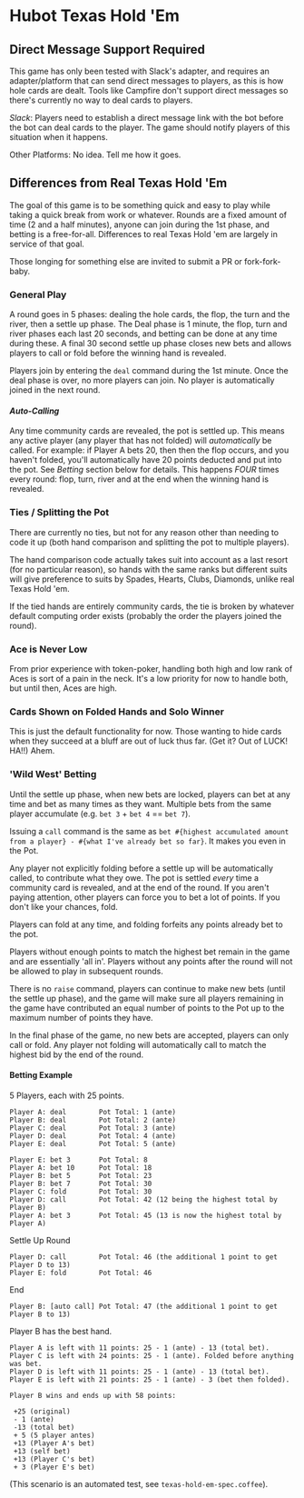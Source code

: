 # Hubot Texas Hold 'Em

## Direct Message Support Required

This game has only been tested with Slack's adapter, and requires an adapter/platform
that can send direct messages to players, as this is how hole cards are dealt. Tools
like Campfire don't support direct messages so there's currently no way to deal cards
to players.

*Slack*: Players need to establish a direct message link with the bot
before the bot can deal cards to the player. The game should notify players of this
situation when it happens.

Other Platforms: No idea. Tell me how it goes.

## Differences from Real Texas Hold 'Em

The goal of this game is to be something quick and easy to play while taking a quick
break from work or whatever. Rounds are a fixed amount of time (2 and a half minutes),
anyone can join during the 1st phase, and betting is a free-for-all. Differences to
real Texas Hold 'em are largely in service of that goal.

Those longing for something else are invited to submit a PR or fork-fork-baby.

### General Play

A round goes in 5 phases: dealing the hole cards, the flop, the turn and the river,
then a settle up phase. The Deal phase is 1 minute, the flop, turn and river phases
each last 20 seconds, and betting can be done at any time during these. A final 30
second settle up phase closes new bets and allows players to call or fold before
the winning hand is revealed.

Players join by entering the `deal` command during the 1st minute. Once the deal
phase is over, no more players can join. No player is automatically joined in the
next round.

#### _Auto-Calling_

Any time community cards are revealed, the pot is settled up. This means any active
player (any player that has not folded) will _automatically_ be called. For example:
if Player A bets 20, then then the flop occurs, and you haven't folded, you'll
automatically have 20 points deducted and put into the pot. See *Betting* section
below for details. This happens _FOUR_ times every round: flop, turn, river and
at the end when the winning hand is revealed.

### Ties / Splitting the Pot

There are currently no ties, but not for any reason other than needing to code it
up (both hand comparison and splitting the pot to multiple players).

The hand comparison code actually takes suit into account as a last resort
(for no particular reason), so hands with the same ranks but different suits
will give preference to suits by Spades, Hearts, Clubs, Diamonds, unlike real
Texas Hold 'em.

If the tied hands are entirely community cards, the tie is broken by whatever
default computing order exists (probably the order the players joined the round).

### Ace is Never Low

From prior experience with token-poker, handling both high and low rank of Aces
is sort of a pain in the neck. It's a low priority for now to handle both, but
until then, Aces are high.

### Cards Shown on Folded Hands and Solo Winner

This is just the default functionality for now. Those wanting to hide cards when they
succeed at a bluff are out of luck thus far. (Get it? Out of LUCK! HA!!) Ahem.

### 'Wild West' Betting

Until the settle up phase, when new bets are locked, players can bet at any time and
bet as many times as they want. Multiple bets from the same player accumulate (e.g.
`bet 3` + `bet 4` == `bet 7`).

Issuing a `call` command is the same as `bet #{highest accumulated amount from a
player} - #{what I've already bet so far}`. It makes you even in the Pot.

Any player not explicitly folding before a settle up will be automatically called,
to contribute what they owe. The pot is settled _every_ time a community card is
revealed, and at the end of the round. If you aren't paying attention, other players
can force you to bet a lot of points. If you don't like your chances, fold.

Players can fold at any time, and folding forfeits any points already bet to the pot.

Players without enough points to match the highest bet remain in the game and are
essentially 'all in'. Players without any points after the round will not be allowed
to play in subsequent rounds.

There is no `raise` command, players can continue to make new bets (until the settle
up phase), and the game will make sure all players remaining in the game have
contributed an equal number of points to the Pot up to the maximum number of points
they have.

In the final phase of the game, no new bets are accepted, players can only call or
fold. Any player not folding will automatically call to match the highest bid by
the end of the round.

#### Betting Example

5 Players, each with 25 points.
```
Player A: deal        Pot Total: 1 (ante)
Player B: deal        Pot Total: 2 (ante)
Player C: deal        Pot Total: 3 (ante)
Player D: deal        Pot Total: 4 (ante)
Player E: deal        Pot Total: 5 (ante)

Player E: bet 3       Pot Total: 8
Player A: bet 10      Pot Total: 18
Player B: bet 5       Pot Total: 23
Player B: bet 7       Pot Total: 30
Player C: fold        Pot Total: 30
Player D: call        Pot Total: 42 (12 being the highest total by Player B)
Player A: bet 3       Pot Total: 45 (13 is now the highest total by Player A)
```

Settle Up Round
```
Player D: call        Pot Total: 46 (the additional 1 point to get Player D to 13)
Player E: fold        Pot Total: 46
```

End
```
Player B: [auto call] Pot Total: 47 (the additional 1 point to get Player B to 13)
```

Player B has the best hand.
```
Player A is left with 11 points: 25 - 1 (ante) - 13 (total bet).
Player C is left with 24 points: 25 - 1 (ante). Folded before anything was bet.
Player D is left with 11 points: 25 - 1 (ante) - 13 (total bet).
Player E is left with 21 points: 25 - 1 (ante) - 3 (bet then folded).

Player B wins and ends up with 58 points:

 +25 (original)
 - 1 (ante)
 -13 (total bet)
 + 5 (5 player antes)
 +13 (Player A's bet)
 +13 (self bet)
 +13 (Player C's bet)
 + 3 (Player E's bet)
```

(This scenario is an automated test, see `texas-hold-em-spec.coffee`).

